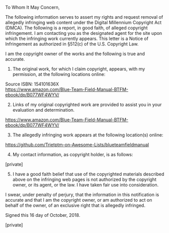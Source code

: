 To Whom It May Concern,

The following information serves to assert my rights and request removal of allegedly infringing web content under the Digital Millennium Copyright Act (DMCA). The following is a report, in good faith, of alleged copyright infringement. I am contacting you as the designated agent for the site upon which the infringing work currently appears. This letter is a Notice of Infringement as authorized in §512(c) of the U.S. Copyright Law.

I am the copyright owner of the works and the following is true and accurate.

1. The original work, for which I claim copyright, appears, with my permission, at the following locations online:

Source ISBN: 154101636X  
https://www.amazon.com/Blue-Team-Field-Manual-BTFM-ebook/dp/B077WF4WYV/

2. Links of my original copyrighted work are provided to assist you in your evaluation and determination.

https://www.amazon.com/Blue-Team-Field-Manual-BTFM-ebook/dp/B077WF4WYV/

3. The allegedly infringing work appears at the following location(s) online:

https://github.com/Trietptm-on-Awesome-Lists/blueteamfieldmanual

4. My contact information, as copyright holder, is as follows:

[private]

5. I have a good faith belief that use of the copyrighted materials described above on the infringing web pages is not authorized by the copyright owner, or its agent, or the law. I have taken fair use into consideration.

I swear, under penalty of perjury, that the information in this notification is accurate and that I am the copyright owner, or am authorized to act on behalf of the owner, of an exclusive right that is allegedly infringed.

Signed this 16 day of October, 2018.

[private]
